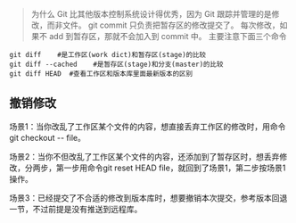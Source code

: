 >为什么 Git 比其他版本控制系统设计得优秀，因为 Git 跟踪并管理的是修改，而非文件。 git commit 只负责把暂存区的修改提交了。 每次修改，如果不 add 到暂存区，那就不会加入到 commit 中。 主要注意下面三个命令

```
git diff    #是工作区(work dict)和暂存区(stage)的比较
git diff --cached    #是暂存区(stage)和分支(master)的比较
git diff HEAD  #查看工作区和版本库里面最新版本的区别
```

## 撤销修改

场景1：当你改乱了工作区某个文件的内容，想直接丢弃工作区的修改时，用命令git checkout -- file。

场景2：当你不但改乱了工作区某个文件的内容，还添加到了暂存区时，想丢弃修改，分两步，第一步用命令git reset HEAD file，就回到了场景1，第二步按场景1操作。

场景3：已经提交了不合适的修改到版本库时，想要撤销本次提交，参考版本回退一节，不过前提是没有推送到远程库。